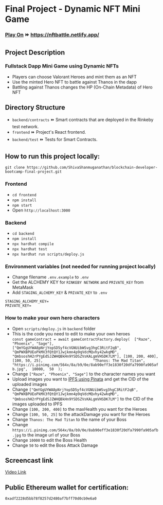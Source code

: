 # Final Project - Dynamic NFT Mini Game

### [Play On](https://nftbattle.netlify.app/) ⏩ https://nftbattle.netlify.app/

## Project Description

### Fullstack Dapp Mini Game using Dynamic NFTs
- Players can choose Valorant Heroes and mint them as an NFT
- Use the minted Hero NFT to battle against Thanos in the dapp
- Battling against Thanos changes the HP (On-Chain Metadata) of Hero NFT

## Directory Structure
- `backend/contracts` ⏩ Smart contracts that are deployed in the Rinkeby test network.
- `frontend` ⏩ Project's React frontend.
- `backend/test` ⏩ Tests for Smart Contracts.

## How to run this project locally:

```shell
git clone https://github.com/ShivaShanmuganathan/blockchain-developer-bootcamp-final-project.git
```

### Frontend

- `cd frontend`
- `npm install`
- `npm start`
- Open `http://localhost:3000`

### Backend

- `cd backend`
- `npm install`
- `npx hardhat compile`
- `npx hardhat test`
- `npx hardhat run scripts/deploy.js`

### Environment variables (not needed for running project locally)

- Change filename `.env.example` to `.env`
- Get the ALCHEMY KEY for `RINKEBY NETWORK` and `PRIVATE_KEY` from MetaMask
- Add `STAGING_ALCHEMY_KEY` & `PRIVATE_KEY` to `.env` 

```
STAGING_ALCHEMY_KEY=
PRIVATE_KEY=
```

### How to make your own hero characters

- Open `scripts/deploy.js` in `backend` folder
- This is the code you need to edit to make your own heroes <br /> `const gameContract = await gameContractFactory.deploy( 
      ["Raze", "Phoenix", "Sage"],       
      ["QmYGgUYWA8pNrjYopSD5yf4cVGNUibWSvg3hgC3RitF2qB", 
      "QmPWXBPUEoPkMX3fQtQY1Jwjkmn4p9qVdcMQvhy42wkqMD", 
      "QmbsoshH2rPYgEdSJZWHQBkHn9YSDSZVsKALgmVHSDK7LM"],
      [100, 200, 400],                    
      [100, 50, 25],                      
      "Thanos: The Mad Titan", 
      "https://i.pinimg.com/564x/8a/b9/0e/8ab90eff3e1830f20dfa7990fa905afb.jpg", 
      10000, 
      50 
  );`
- Change `["Raze", "Phoenix", "Sage"]` to the character names you want
- Upload images you want to [IPFS using Pinata](https://www.pinata.cloud/) and get the CID of the uploaded images
- Change 
      `["QmYGgUYWA8pNrjYopSD5yf4cVGNUibWSvg3hgC3RitF2qB", 
      "QmPWXBPUEoPkMX3fQtQY1Jwjkmn4p9qVdcMQvhy42wkqMD", 
      "QmbsoshH2rPYgEdSJZWHQBkHn9YSDSZVsKALgmVHSDK7LM"]` to the CID of the images uploaded to IPFS
- Change `[100, 200, 400]` to the maxHealth you want for the Heroes
- Change `[100, 50, 25]` to the attackDamage you want for the Heroes
- Change `Thanos: The Mad Titan` to the name of your Boss
- Change `https://i.pinimg.com/564x/8a/b9/0e/8ab90eff3e1830f20dfa7990fa905afb.jpg` to the image url of your Boss
- Change `10000` to edit the Boss Health
- Change `50` to edit the Boss Attack Damage


## Screencast link

[Video Link](https://www.loom.com/share/8f68f312c12046acb23962dca11fbd8a)

## Public Ethereum wallet for certification:

`0xadf2228d5bb78f8257d2480af7bff70d0cb9e6a0`
